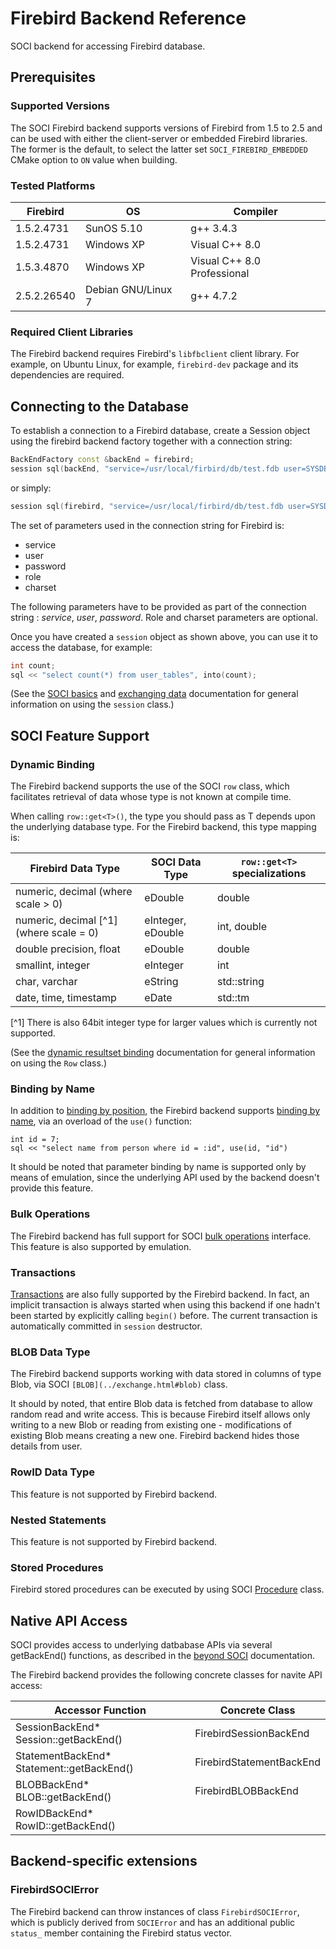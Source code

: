 # Firebird Backend Reference

SOCI backend for accessing Firebird database.

## Prerequisites

### Supported Versions

The SOCI Firebird backend supports versions of Firebird from 1.5 to 2.5 and can be used with
either the client-server or embedded Firebird libraries.
The former is the default, to select the latter set `SOCI_FIREBIRD_EMBEDDED` CMake option to `ON`
value when building.

### Tested Platforms

|Firebird |OS|Compiler|
|--- |--- |--- |
|1.5.2.4731|SunOS 5.10|g++ 3.4.3|
|1.5.2.4731|Windows XP|Visual C++ 8.0|
|1.5.3.4870|Windows XP|Visual C++ 8.0 Professional|
|2.5.2.26540|Debian GNU/Linux 7|g++ 4.7.2|

### Required Client Libraries

The Firebird backend requires Firebird's `libfbclient` client library.
For example, on Ubuntu Linux, for example, `firebird-dev` package and its dependencies are required.

## Connecting to the Database

To establish a connection to a Firebird database, create a Session object using the firebird
backend factory together with a connection string:

```cpp
BackEndFactory const &backEnd = firebird;
session sql(backEnd, "service=/usr/local/firbird/db/test.fdb user=SYSDBA password=masterkey");
```

or simply:

```cpp
session sql(firebird, "service=/usr/local/firbird/db/test.fdb user=SYSDBA password=masterkey");
```

The set of parameters used in the connection string for Firebird is:

* service
* user
* password
* role
* charset

The following parameters have to be provided as part of the connection string : *service*, *user*,
*password*. Role and charset parameters are optional.

Once you have created a `session` object as shown above, you can use it to access the database, for example:

```cpp
int count;
sql << "select count(*) from user_tables", into(count);
```

(See the [SOCI basics](../basics.html) and [exchanging data](../exchange.html) documentation
for general information on using the `session` class.)

## SOCI Feature Support

### Dynamic Binding

The Firebird backend supports the use of the SOCI `row` class, which facilitates retrieval of data whose
type is not known at compile time.

When calling `row::get<T>()`, the type you should pass as T depends upon the underlying database type.
For the Firebird backend, this type mapping is:

|Firebird Data Type|SOCI Data Type|`row::get<T>` specializations|
|--- |--- |--- |
|numeric, decimal (where scale > 0)|eDouble|double|
|numeric, decimal [^1] (where scale = 0)|eInteger, eDouble|int, double|
|double precision, float|eDouble|double|
|smallint, integer|eInteger|int|
|char, varchar|eString|std::string|
|date, time, timestamp|eDate|std::tm|

[^1] There is also 64bit integer type for larger values which is
currently not supported.

(See the [dynamic resultset binding](../exchange.html#dynamic) documentation for general information
on using the `Row` class.)

### Binding by Name

In addition to [binding by position](../exchange.html#bind_position), the Firebird backend supports
[binding by name](../exchange.html#bind_name), via an overload of the `use()` function:

    int id = 7;
    sql << "select name from person where id = :id", use(id, "id")

It should be noted that parameter binding by name is supported only by means of emulation,
since the underlying API used by the backend doesn't provide this feature.

### Bulk Operations

The Firebird backend has full support for SOCI [bulk operations](../statements.html#bulk) interface.
This feature is also supported by emulation.

### Transactions

[Transactions](../statements.html#transactions) are also fully supported by the Firebird backend.
In fact, an implicit transaction is always started when using this backend if one hadn't been
started by explicitly calling `begin()` before. The current transaction is automatically
committed in `session` destructor.

### BLOB Data Type

The Firebird backend supports working with data stored in columns of type Blob,
via SOCI `[BLOB](../exchange.html#blob)` class.

It should by noted, that entire Blob data is fetched from database to allow random read and write access.
This is because Firebird itself allows only writing to a new Blob or reading from existing one -
modifications of existing Blob means creating a new one.
Firebird backend hides those details from user.

### RowID Data Type

This feature is not supported by Firebird backend.

### Nested Statements

This feature is not supported by Firebird backend.

### Stored Procedures

Firebird stored procedures can be executed by using SOCI [Procedure](../statements.html#procedures) class.

## Native API Access

SOCI provides access to underlying datbabase APIs via several getBackEnd() functions,
as described in the [beyond SOCI](../beyond.html) documentation.

The Firebird backend provides the following concrete classes for navite API access:

|Accessor Function|Concrete Class|
|--- |--- |
|SessionBackEnd* Session::getBackEnd()|FirebirdSessionBackEnd|
|StatementBackEnd* Statement::getBackEnd()|FirebirdStatementBackEnd|
|BLOBBackEnd* BLOB::getBackEnd()|FirebirdBLOBBackEnd|
|RowIDBackEnd* RowID::getBackEnd()|

## Backend-specific extensions

### FirebirdSOCIError

The Firebird backend can throw instances of class `FirebirdSOCIError`, which is publicly derived
from `SOCIError` and has an additional public `status_` member containing the Firebird status vector.
